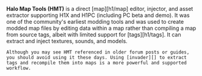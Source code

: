 **Halo Map Tools (HMT)** is a direct [map][h1/map] editor, injector, and asset extractor supporting H1X and H1PC (including PC beta and demo). It was one of the community's earliest modding tools and was used to create modded map files by editing data within a map rather than compiling a map from source tags, albeit with limited support for [tags][h1/tags]. It can extract and inject textures, sounds, and models.

```.alert danger
Although you may see HMT referenced in older forum posts or guides, you should avoid using it these days. Using [invader][] to extract tags and recompile them into maps is a more powerful and supported workflow.
```
